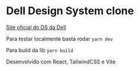 # Dell Design System clone

[Site oficial do DS da Dell](https://www.delldesignsystem.com/)

Para testar localmente basta rodar `yarn dev`

Para build da lib `yarn build`

Desenvolvido com React, TailwindCSS e Vite
